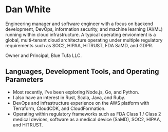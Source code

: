 # Dan White
Engineering manager and software engineer with a focus on backend development, DevOps, information security, and machine learning (AI/ML) running within cloud infrastructure.  A typical operating envionment is a global, multi-tenant cloud architecture operating under multiple regulatory requirements such as SOC2, HIPAA, HITRUST, FDA SaMD, and GDPR.

Owner and Principal, Blue Tufa LLC.  

## Languages, Development Tools, and Operating Parameters
- Most recently, I've been exploring Node.js, Go, and Python.
- I also have an interest in Rust, Scala, Java, and Ruby.
- DevOps and infrastructure experience on the AWS platform with Terraform, CloudCDK, and CloudFormation.
- Operating within regulatory frameworks such as FDA Class 1 / Class 2 medical devices, software as a medical device (SaMD), SOC2, HIPAA, and HITRUST.
<!--
**BlueTufa/bluetufa** is a ✨ _special_ ✨ repository because its `README.md` (this file) appears on your GitHub profile.

Here are some ideas to get you started:

- 🔭 I’m currently working on ...
- 🌱 I’m currently learning ...
- 👯 I’m looking to collaborate on ...
- 🤔 I’m looking for help with ...
- 💬 Ask me about ...
- 📫 How to reach me: ...
- 😄 Pronouns: ...
- ⚡ Fun fact: ...
-->
